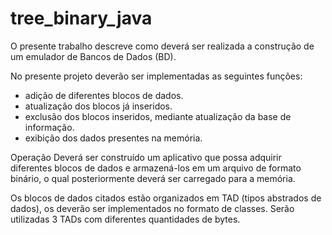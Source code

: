 # tree_binary_java
O presente trabalho descreve como deverá ser realizada a construção de um emulador de Bancos de Dados (BD). 

No presente projeto deverão ser implementadas as seguintes funções:
- adição de diferentes blocos de dados.
- atualização dos blocos já inseridos.
- exclusão dos blocos inseridos, mediante atualização da base de informação.
- exibição dos dados presentes na memória.

Operação
Deverá ser construído um aplicativo que possa adquirir diferentes blocos de dados e armazená-los em um arquivo de formato binário, o qual posteriormente deverá ser carregado para a memória.

Os blocos de dados citados estão organizados em TAD (tipos abstrados de dados), os deverão ser implementados no formato de classes. Serão utilizadas 3 TADs com diferentes quantidades de bytes.

